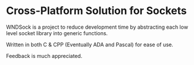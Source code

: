 <h1> Cross-Platform Solution for Sockets </h1>
<p> WNDSock is a project to reduce development time by abstracting each low level socket library into generic functions. </p>
<p> Written in both C & CPP (Eventually ADA and Pascal) for ease of use. </p>
<p> Feedback is much appreciated. </p>
